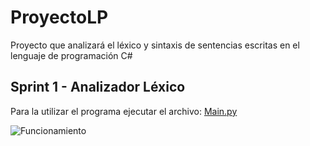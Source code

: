 # ProyectoLP
Proyecto que analizará el léxico y sintaxis de sentencias escritas en el lenguaje de programación C#


Sprint 1 - Analizador Léxico
-
Para la utilizar el programa ejecutar el archivo: [Main.py](/Main.py)

![Funcionamiento](/capturas/Sprint1.gif)
 
